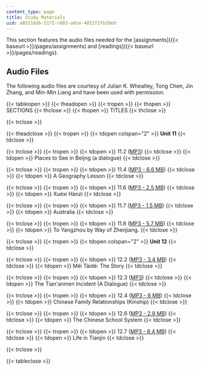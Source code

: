 ```yaml
---
content_type: page
title: Study Materials
uid: a05118db-5172-c603-a0ce-4852f37b20ed
---
```


This section features the audio files needed for the [assignments]({{< baseurl >}}/pages/assignments) and [readings]({{< baseurl >}}/pages/readings).

Audio Files
-----------

The following audio files are courtesy of Julian K. Wheatley, Tong Chen, Jin Zhang, and Min-Min Liang and have been used with permission.

{{< tableopen >}}
{{< theadopen >}}
{{< tropen >}}
{{< thopen >}}
SECTIONS
{{< thclose >}}
{{< thopen >}}
TITLES
{{< thclose >}}

{{< trclose >}}

{{< theadclose >}}
{{< tropen >}}
{{< tdopen colspan="2" >}}
**Unit 11**
{{< tdclose >}}

{{< trclose >}}
{{< tropen >}}
{{< tdopen >}}
11.2 ([MP3](/ans7870/21f/21f.104/s06/audio/11-2_beijing.mp3))
{{< tdclose >}}
{{< tdopen >}}
Places to See in Beijng (a dialogue)
{{< tdclose >}}

{{< trclose >}}
{{< tropen >}}
{{< tdopen >}}
11.4 ([MP3 - 6.6 MB](/ans7870/21f/21f.104/s06/audio/11-4_geography.mp3))
{{< tdclose >}}
{{< tdopen >}}
A Geography Lesson
{{< tdclose >}}

{{< trclose >}}
{{< tropen >}}
{{< tdopen >}}
11.6 ([MP3 - 2.5 MB](/ans7870/21f/21f.104/s06/audio/11-6_xuexi_hanzi.mp3))
{{< tdclose >}}
{{< tdopen >}}
Xuéxí Hànzì
{{< tdclose >}}

{{< trclose >}}
{{< tropen >}}
{{< tdopen >}}
11.7 ([MP3 - 1.5 MB](/ans7870/21f/21f.104/s06/audio/11-7_australia.mp3))
{{< tdclose >}}
{{< tdopen >}}
Australia
{{< tdclose >}}

{{< trclose >}}
{{< tropen >}}
{{< tdopen >}}
11.8 ([MP3 - 5.7 MB](/ans7870/21f/21f.104/s06/audio/11-8_zhenjiang.mp3))
{{< tdclose >}}
{{< tdopen >}}
To Yangzhou by Way of Zhenjiang.
{{< tdclose >}}

{{< trclose >}}
{{< tropen >}}
{{< tdopen colspan="2" >}}
**Unit 12**
{{< tdclose >}}

{{< trclose >}}
{{< tropen >}}
{{< tdopen >}}
12.2 ([MP3 - 3.4 MB](/ans7870/21f/21f.104/s06/audio/12-2_mei_table.mp3))
{{< tdclose >}}
{{< tdopen >}}
Méi Tàidé: The Story
{{< tdclose >}}

{{< trclose >}}
{{< tropen >}}
{{< tdopen >}}
12.3 ([MP3](/ans7870/21f/21f.104/s06/audio/12-3_tiananmen.mp3))
{{< tdclose >}}
{{< tdopen >}}
The Tian'anmen Incident (A Dialogue)
{{< tdclose >}}

{{< trclose >}}
{{< tropen >}}
{{< tdopen >}}
12.4 ([MP3 - 6 MB](/ans7870/21f/21f.104/s06/audio/12-4_kinterms.mp3))
{{< tdclose >}}
{{< tdopen >}}
Chinese Family Relationships (Kinship)
{{< tdclose >}}

{{< trclose >}}
{{< tropen >}}
{{< tdopen >}}
12.6 ([MP3 - 2.9 MB](/ans7870/21f/21f.104/s06/audio/12-6_schools.mp3))
{{< tdclose >}}
{{< tdopen >}}
The Chinese School System
{{< tdclose >}}

{{< trclose >}}
{{< tropen >}}
{{< tdopen >}}
12.7 ([MP3 - 6.4 MB](/ans7870/21f/21f.104/s06/audio/12-7_tianjin.mp3))
{{< tdclose >}}
{{< tdopen >}}
Life in Tianjin
{{< tdclose >}}

{{< trclose >}}

{{< tableclose >}}